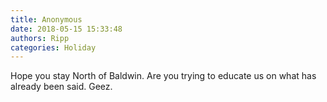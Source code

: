 ```yaml
---
title: Anonymous
date: 2018-05-15 15:33:48
authors: Ripp
categories: Holiday
---
```


 Hope you stay North of Baldwin. Are you trying to educate us on what has already been said. Geez.